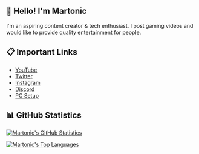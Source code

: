 ## 👋 Hello! I'm Martonic

I'm an aspiring content creator & tech enthusiast. I post gaming videos and would like to provide quality entertainment for people.

## 📋 Important Links

- [YouTube](https://www.youtube.com/channel/UCSu3KBw1aWSYearxD7l_ZjQ)
- [Twitter](https://twitter.com/ItsMartonic)
- [Instagram](https://www.instagram.com/itsmartonic/?hl=en)
- [Discord](https://discord.gg/R5nzBEmv8d)
- [PC Setup](https://pcpartpicker.com/list/HTRKCz)

## 📊 GitHub Statistics


[![Martonic's GitHub Statistics](https://github-readme-stats.vercel.app/api?username=ItsMartonic&show_icons=true&theme=github_dark)](https://github.com/anuraghazra/github-readme-stats)

[![Martonic's Top Languages](https://github-readme-stats.vercel.app/api/top-langs/?username=ItsMartonictheme=github_dark)](https://github.com/anuraghazra/github-readme-stats)
